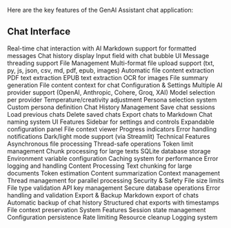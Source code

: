 Here are the key features of the GenAI Assistant chat application:

## Chat Interface
Real-time chat interaction with AI
Markdown support for formatted messages
Chat history display
Input field with chat bubble UI
Message threading support
File Management
Multi-format file upload support (txt, py, js, json, csv, md, pdf, epub, images)
Automatic file content extraction
PDF text extraction
EPUB text extraction
OCR for images
File summary generation
File content context for chat
Configuration & Settings
Multiple AI provider support (OpenAI, Anthropic, Cohere, Groq, XAI)
Model selection per provider
Temperature/creativity adjustment
Persona selection system
Custom persona definition
Chat History Management
Save chat sessions
Load previous chats
Delete saved chats
Export chats to Markdown
Chat naming system
UI Features
Sidebar for settings and controls
Expandable configuration panel
File context viewer
Progress indicators
Error handling notifications
Dark/light mode support (via Streamlit)
Technical Features
Asynchronous file processing
Thread-safe operations
Token limit management
Chunk processing for large texts
SQLite database storage
Environment variable configuration
Caching system for performance
Error logging and handling
Content Processing
Text chunking for large documents
Token estimation
Content summarization
Context management
Thread management for parallel processing
Security & Safety
File size limits
File type validation
API key management
Secure database operations
Error handling and validation
Export & Backup
Markdown export of chats
Automatic backup of chat history
Structured chat exports with timestamps
File context preservation
System Features
Session state management
Configuration persistence
Rate limiting
Resource cleanup
Logging system